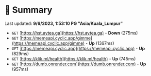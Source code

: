 # 📖 Summary
Last updated: **9/6/2023, 1:53:10 PG "Asia/Kuala_Lumpur"**

- `GET` [https://hst.aytea.ga](https://hst.aytea.ga) - **Down** (275ms)
- `GET` [https://memeapi.cyclic.app/gimme](https://memeapi.cyclic.app/gimme) - **Up** (1367ms)
- `GET` [https://memeapi.cyclic.app](https://memeapi.cyclic.app) - **Up** (829ms)
- `GET` [https://klik.ml/health](https://klik.ml/health) - **Up** (745ms)
- `GET` [https://dumb.onrender.com](https://dumb.onrender.com) - **Up** (957ms)
